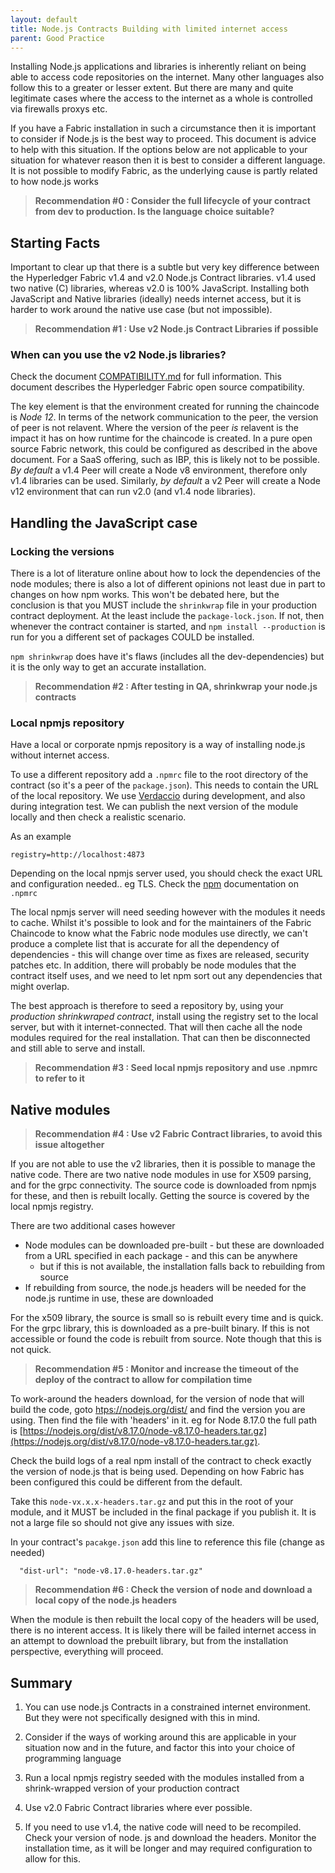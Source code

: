 ```yaml
---
layout: default
title: Node.js Contracts Building with limited internet access
parent: Good Practice
---
```


Installing Node.js applications and libraries is inherently reliant on being able to access code repositories on the internet. Many other languages also follow this to a greater or lesser extent.  But there are many and quite legitimate cases where the access to the internet as a whole is controlled via firewalls proxys etc.

If you have a Fabric installation in such a circumstance then it is important to consider if Node.js is the best way to proceed.
This document is advice to help with this situation. If the options below are not applicable to your situation for whatever reason then it is best to consider a different language. It is not possible to modify Fabric, as the underlying cause is partly related to how node.js works

> **Recommendation #0 : Consider the full lifecycle of your contract from dev to production. Is the language choice suitable?**


## Starting Facts

Important to clear up that there is a subtle but very key difference between the Hyperledger Fabric v1.4 and v2.0 Node.js Contract libraries. v1.4 used two native (C) libraries, whereas v2.0 is 100% JavaScript.  Installing both JavaScript and Native libraries (ideally) needs internet access, but it is harder to work around the native use case (but not impossible).

> **Recommendation #1 :  Use v2 Node.js Contract Libraries if possible**

### When can you use the v2 Node.js libraries?

Check the document [COMPATIBILITY.md](https://github.com/hyperledger/fabric-chaincode-node/blob/master/COMPATIBILITY.md) for full information. This document describes the Hyperledger Fabric open source compatibility.  

The key element is that the environment created for running the chaincode is *Node 12*. In terms of the network communication to the peer, the version of peer is not relavent. Where the version of the peer *is* relavent is the impact it has on how runtime for the chaincode is created. In a pure open source Fabric network, this could be configured as described in the above document. For a SaaS offering, such as IBP, this is likely not to be possible. *By default* a v1.4 Peer will create a Node v8 environment, therefore only v1.4 libraries can be used. Similarly, *by default* a v2 Peer will create a Node v12 environment that can run v2.0 (and v1.4 node libraries).

## Handling the JavaScript case

### Locking the versions
There is a lot of literature online about how to lock the dependencies of the node modules; there is also a lot of different opinions not least due in part to changes on how npm works. This won't be debated here, but the conclusion is that you MUST include the `shrinkwrap` file in your production contract deployment. At the least include the `package-lock.json`.  If not, then whenever the contract container is started, and `npm install --production` is run for you a different set of packages COULD be installed. 

`npm shrinkwrap` does have it's flaws (includes all the dev-dependencies) but it is the only way to get an accurate installation. 

> **Recommendation #2 : After testing in QA, shrinkwrap your node.js contracts**

### Local npmjs repository

Have a local or corporate npmjs repository is a way of installing node.js without internet access.  

To use a different repository add a `.npmrc` file to the root directory of the contract (so it's a peer of the `package.json`).  This needs to contain the URL of the local repository. We use [Verdaccio](https://verdaccio.org/) during development, and also during integration test. We can publish the next version of the module locally and then check a realistic scenario.

As an example
```
registry=http://localhost:4873
```

Depending on the local npmjs server used, you should check the exact URL and configuration needed.. eg TLS. Check the [npm](https://docs.npmjs.com/configuring-npm/npmrc.html) documentation on `.npmrc`

The local npmjs server will need seeding however with the modules it needs to cache. Whilst it's possible to look and for the maintainers of the Fabric Chaincode to know what the Fabric node modules use directly, we can't produce a complete list that is accurate for all the dependency of dependencies - this will change over time as fixes are released, security patches etc. In addition, there will probably be node modules that the contract itself uses, and we need to let npm sort out any dependencies that might overlap.

The best approach is therefore to seed a repository by, using your *production shrinkwraped contract*, install using the registry set to the local server, but with it internet-connected. That will then cache all the node modules required for the real installation. That can then be disconnected and still able to serve and install. 

> **Recommendation #3 : Seed local npmjs repository and use .npmrc to refer to it**

## Native modules

> **Recommendation #4 : Use v2 Fabric Contract libraries, to avoid this issue altogether**

If you are not able to use the v2 libraries, then it is possible to manage the native code. There are two native node modules in use for X509 parsing, and for the grpc connectivity. The source code is downloaded from npmjs for these, and then is rebuilt locally. Getting the source is covered by the local npmjs registry.

There are two additional cases however

- Node modules can be downloaded pre-built - but these are downloaded from a URL specified in each package - and this can be anywhere
    - but if this is not available, the installation falls back to rebuilding from source
- If rebuilding from source, the node.js headers will be needed for the node.js runtime in use, these are downloaded


For the x509 library, the source is small so is rebuilt every time and is quick.
For the grpc library, this is downloaded as a pre-built binary. If this is not accessible or found the code is rebuilt from source.  Note though that this is not quick.

> **Recommendation #5 : Monitor and increase the timeout of the deploy of the contract to allow for compilation time**

To work-around the headers download, for the version of node that will build the code, goto [htps://nodejs.org/dist/](htps://nodejs.org/dist/) and find the version you are using. Then find the file with 'headers' in it.  eg for Node 8.17.0 the full path is [https://nodejs.org/dist/v8.17.0/node-v8.17.0-headers.tar.gz](https://nodejs.org/dist/v8.17.0/node-v8.17.0-headers.tar.gz).

Check the build logs of a real npm install of the contract to check exactly the version of node.js that is being used. Depending on how Fabric has been configured this could be different from the default.

Take this `node-vx.x.x-headers.tar.gz` and put this in the root of your module, and it MUST be included in the final package if you publish it. It is not a large file so should not give any issues with size.

In your contract's `pacakge.json` add this line to reference this file (change as needed)

```
  "dist-url": "node-v8.17.0-headers.tar.gz"
```

> **Recommendation #6 : Check the version of node and download a local copy of the node.js headers**

When the module is then rebuilt the local copy of the headers will be used, there is no interent access.  It is likely there will be failed internet access in an attempt to download the prebuilt library, but from the installation perspective, everything will proceed.


## Summary

1. You can use node.js Contracts in a constrained internet environment.  But they were not specifically designed with this in mind.

2. Consider if the ways of working around this are applicable in your situation now and in the future, and factor this into your choice of programming language

3. Run a local npmjs registry seeded with the modules installed from a shrink-wrapped version of your production contract

4. Use v2.0 Fabric Contract libraries where ever possible.

5. If you need to use v1.4, the native code will need to be recompiled. Check your version of node.
js and download the headers. Monitor the installation time, as it will be longer and may required configuration to allow for this.
